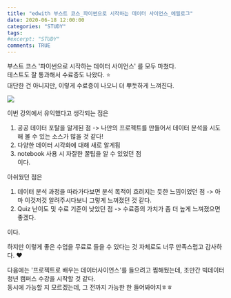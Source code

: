 ```yaml
---
title: "edwith 부스트 코스_파이썬으로 시작하는 데이터 사이언스_에필로그"
date: 2020-06-18 12:00:00
categories: "STUDY"
tags:
#excerpt: "STUDY"
comments: TRUE
---
```


부스트 코스 '파이썬으로 시작하는 데이터 사이언스' 를 모두 마쳤다.  
테스트도 잘 통과해서 수료증도 나왔다. :star:  
대단한 건 아니지만, 이렇게 수료증이 나오니 더 뿌듯하게 느껴진다.  

<img src = "https://user-images.githubusercontent.com/50826051/85020650-9b39c580-b1ab-11ea-94c7-83ca8a271729.png">  

이번 강의에서 유익했다고 생각되는 점은  
1. 공공 데이터 포탈을 알게된 점  -> 나만의 프로젝트를 만들어서 데이터 분석을 시도해 볼 수 있는 소스가 많을 것 같다!  
2. 다양한 데이터 시각화에 대해 새로 알게됨  
3. notebook 사용 시 자잘한 꿀팁을 알 수 있었던 점  
이다.  

아쉬웠던 점은  
1. 데이터 분석 과정을 따라가다보면 분석 목적이 흐려지는 듯한 느낌이었던 점 -> 아마 이것저것 알려주시다보니 그렇게 느껴졌던 것 같다.  
2. Quiz 난이도 및 수료 기준이 낮았던 점 -> 수료증의 가치가 좀 더 높게 느껴졌으면 좋겠다.  

이다.  

하지만 이렇게 좋은 수업을 무료로 들을 수 있다는 것 자체로도 너무 만족스럽고 감사하다. :heart:  

다음에는 '프로젝트로 배우는 데이터사이언스'를 들으려고 찜해뒀는데, 조만간 빅데이터 청년 캠퍼스 수강을 시작할 것 같다.  
동시에 가능할 지 모르겠는데, 그 전까지 가능한 한 들어봐야지ㅎㅎ  
